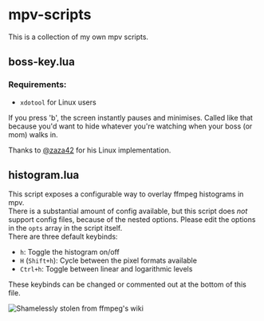 # mpv-scripts
This is a collection of my own mpv scripts.

## boss-key.lua

### Requirements:
  - `xdotool` for Linux users

If you press 'b', the screen instantly pauses and minimises. Called like that
because you'd want to hide whatever you're watching when your boss (or mom)
walks in.

Thanks to [@zaza42](https://github.com/zaza42) for his Linux implementation.

## histogram.lua

This script exposes a configurable way to overlay ffmpeg histograms in mpv.  
There is a substantial amount of config available, but this script does *not* support config files, because of the nested options. Please edit the options in the `opts` array in the script itself.  
There are three default keybinds:
 - `h`: Toggle the histogram on/off
 - `H` (`Shift+h`): Cycle between the pixel formats available
 - `Ctrl+h`: Toggle between linear and logarithmic levels

These keybinds can be changed or commented out at the bottom of this file.

![Shamelessly stolen from ffmpeg's wiki](https://trac.ffmpeg.org/raw-attachment/wiki/Histogram/histogram_overlay.jpg)